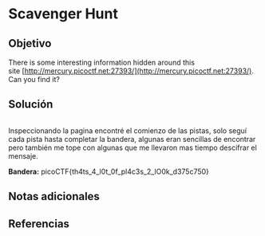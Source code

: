 # Scavenger Hunt
## Objetivo

There is some interesting information hidden around this site [http://mercury.picoctf.net:27393/](http://mercury.picoctf.net:27393/). Can you find it?
## Solución

```shell

```

Inspeccionando la pagina encontré el comienzo de las pistas, solo seguí cada pista hasta completar la bandera, algunas eran sencillas de encontrar pero también me tope con algunas que me llevaron mas tiempo descifrar el mensaje.

**Bandera:** picoCTF{th4ts_4_l0t_0f_pl4c3s_2_lO0k_d375c750}
## Notas adicionales
## Referencias